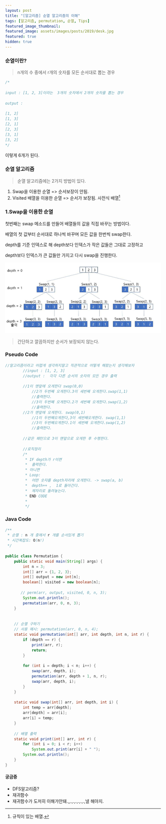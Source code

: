 ```yaml
---
layout: post
title: "[알고리즘] 순열 알고리즘의 이해"
tags: [알고리즘, permutation, 순열, Tips]
featured_image_thumbnail:
featured_image: assets/images/posts/2019/desk.jpg
featured: true
hidden: true
---
```


### 순열이란?  

> n개의 수 중에서 r개의 숫자를 모든 순서대로 뽑는 경우  

```java
/*

input : [1, 2, 3]이라는  3개의 숫자에서 2개의 숫자를 뽑는 경우

output : 

[1, 2]
[1, 3]
[2, 1]
[2, 3]
[3, 1]
[3, 2]
*/
```
이렇게 6개가 된다.

### 순열 알고리즘  

> 순열 알고리즘에는 2가지 방법이 있다.  

1. Swap을 이용한 순열 => 순서보장이 안됨.  
2. Visited 배열을 이용한 순열 => 순서가 보장됨. 사전식 배열[^1]  
   
[^1]: 규칙이 있는 배열.

### 1.Swap을 이용한 순열  

첫번째는 swap 메소드를 만들어 배열들의 값을 직접 바꾸는 방법이다.  

배열의 첫 값부터 순서대로 하나씩 바꾸며 모든 값을 한번씩 swap한다.  

depth를 기준 인덱스로 해 depth보다 인덱스가 작은 값들은 그대로 고정하고  

depth보다 인덱스가 큰 값들만 가지고 다시 swap을 진행한다.  

![Swap 방식](/assets/images/posts/2021/swap.png)

> 간단하고 깔끔하지만 순서가 보장되지 않는다.  


### Pseudo Code
```java
//알고리즘이라고 어렵게 생각하지말고 직관적으로 어떻게 해왔는지 생각해보자
		//input : [1, 2, 3]
        //output :  각각 다른 순서의 숫자의 모든 경우 출력

		//1이 맨앞에 오게한다 swap(0,0)
			//2가 두번째 오게한다.3이 세번째 오게한다.swap(1,1)
			//출력한다.
			//3이 두번째 오게한다.2가 세번째 오게한다.swap(1,2)
			//출력한다.
		//2가 맨앞에 오게한다. swap(0,1)
			//1이 두번째오게한다,3이 세번째오게한다. swap(1,1)
		    //3이 두번째오게한다.1이 세번째 오게한다.swap(1,2)
			//출력한다.
		
		//같은 패턴으로 3이 맨앞으로 오게한 후 수행한다.
		
		//로직정리
		/* 
		 * IF depth가 r이면  
		 * 	출력한다.
		 * 아니면 
		 * Loop:
		 * 	어떤 숫자를 depth자리에 오게한다. -> swap(a, b)
		 * 	depth++ ,  1로 돌아간다.
		 * 	제자리로 돌려놓는다.
		 * END CODE
		 * 		 
		 */
```

### Java Code
```java
/**
 * 순열 : n 개 중에서 r 개를 순서있게 뽑기
 * 시간복잡도: O(n!)
 */

public class Permutation {
    public static void main(String[] args) {
        int n = 3;
        int[] arr = {1, 2, 3};
        int[] output = new int[n];
        boolean[] visited = new boolean[n];

       // perm(arr, output, visited, 0, n, 3);
        System.out.println();
        permutation(arr, 0, n, 3);
    }

  
    // 순열 구하기
    // 사용 예시: permutation(arr, 0, n, 4);
    static void permutation(int[] arr, int depth, int n, int r) {
        if (depth == r) {
            print(arr, r);
            return;
        }

        for (int i = depth; i < n; i++) {
            swap(arr, depth, i);
            permutation(arr, depth + 1, n, r);
            swap(arr, depth, i);
        }
    }

    static void swap(int[] arr, int depth, int i) {
        int temp = arr[depth];
        arr[depth] = arr[i];
        arr[i] = temp;
    }

    // 배열 출력
    static void print(int[] arr, int r) {
        for (int i = 0; i < r; i++)
            System.out.print(arr[i] + " ");
        System.out.println();
    }
}
```  

#### 궁금증   

- DFS알고리즘?
- 재귀함수
- 재귀함수가 도저히 이해가안돼.,,.,.,.,.,.,.,낼 해야지.








